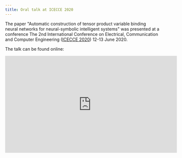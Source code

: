 ```yaml
---
title: Oral talk at ICECCE 2020
---
```


The paper 
"Automatic construction of tensor product variable binding neural networks for neural-symbolic intelligent systems" was 
presented at a conference
The 2nd International Conference on Electrical, Communication and Computer Engineering
([ICECCE 2020](https://icecce.com/)) 12-13 June 2020. 

The talk can be found online:

<iframe width="560" height="315" src="https://www.youtube.com/embed/RhZTZW3ey3U" title="YouTube video player" frameborder="0" allow="accelerometer; autoplay; clipboard-write; encrypted-media; gyroscope; picture-in-picture" allowfullscreen></iframe>
